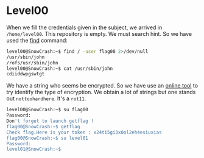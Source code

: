 # Level00

When we fill the credentials given in the subject, we arrived in `/home/level00`. This repository is empty. We must search hint. So we have used the [find](https://www.plesk.com/blog/various/find-files-in-linux-via-command-line/) command:  

```bash
level00@SnowCrash:~$ find / -user flag00 2>/dev/null
/usr/sbin/john
/rofs/usr/sbin/john
level00@SnowCrash:~$ cat /usr/sbin/john
cdiiddwpgswtgt
```

We have a string who seems be encrypted. So we have use an [online tool](https://www.dcode.fr/identification-chiffrement) to try identify the type of encryption. We obtain a lot of strings but one stands out `nottoohardhere`.  It's a `rot11`. 

```bash
level00@SnowCrash:~$ su flag00
Password: 
Don't forget to launch getflag !
flag00@SnowCrash:~$ getflag
Check flag.Here is your token : x24ti5gi3x0ol2eh4esiuxias
flag00@SnowCrash:~$ su level01
Password: 
level01@SnowCrash:~$
```

